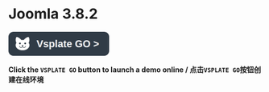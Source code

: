 # Joomla 3.8.2

<a href="https://www.vsplate.com/?docker-compose=https://github.com/vsplate/dcenvs/joomla/3.8.2"><img alt="VSPLATE GO" src="https://raw.githubusercontent.com/vsplate/images/master/vsgo_btn.png" width="200px"></a>

**Click the `VSPLATE GO` button to launch a demo online / 点击`VSPLATE GO`按钮创建在线环境**